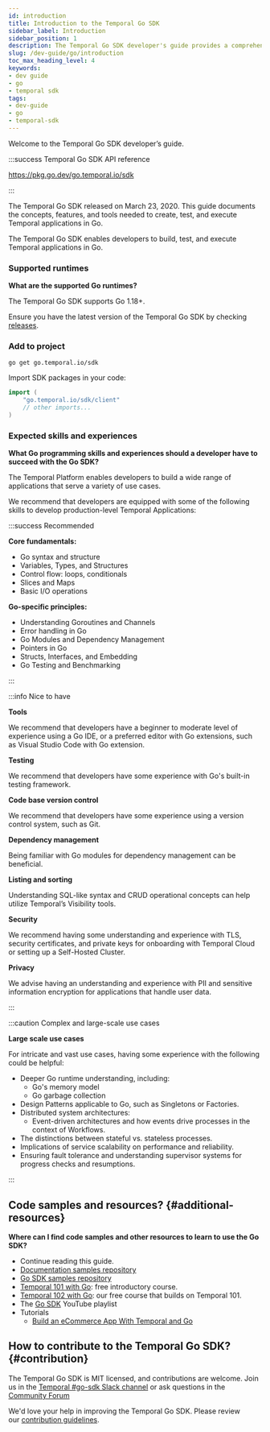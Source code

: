 ```yaml
---
id: introduction
title: Introduction to the Temporal Go SDK
sidebar_label: Introduction
sidebar_position: 1
description: The Temporal Go SDK developer's guide provides a comprehensive overview of the structures, primitives, and features used in Temporal Application development.
slug: /dev-guide/go/introduction
toc_max_heading_level: 4
keywords:
- dev guide
- go
- temporal sdk
tags:
- dev-guide
- go
- temporal-sdk
---
```


<!-- THIS FILE IS GENERATED. DO NOT EDIT THIS FILE DIRECTLY -->

Welcome to the Temporal Go SDK developer’s guide.

:::success Temporal Go SDK API reference

https://pkg.go.dev/go.temporal.io/sdk

:::

The Temporal Go SDK released on March 23, 2020.
This guide documents the concepts, features, and tools needed to create, test, and execute Temporal applications in Go.

The Temporal Go SDK enables developers to build, test, and execute Temporal applications in Go.

### Supported runtimes

**What are the supported Go runtimes?**

The Temporal Go SDK supports Go 1.18+.

Ensure you have the latest version of the Temporal Go SDK by checking [releases](https://github.com/temporalio/sdk-go/releases).

### Add to project

```shell
go get go.temporal.io/sdk
```

Import SDK packages in your code:

```go
import (
    "go.temporal.io/sdk/client"
    // other imports...
)
```

### Expected skills and experiences

**What Go programming skills and experiences should a developer have to succeed with the Go SDK?**

The Temporal Platform enables developers to build a wide range of applications that serve a variety of use cases.

We recommend that developers are equipped with some of the following skills to develop production-level Temporal Applications:

:::success Recommended

**Core fundamentals:**

- Go syntax and structure
- Variables, Types, and Structures
- Control flow: loops, conditionals
- Slices and Maps
- Basic I/O operations

**Go-specific principles:**

- Understanding Goroutines and Channels
- Error handling in Go
- Go Modules and Dependency Management
- Pointers in Go
- Structs, Interfaces, and Embedding
- Go Testing and Benchmarking

:::

:::info Nice to have

**Tools**

We recommend that developers have a beginner to moderate level of experience using a Go IDE, or a preferred editor with Go extensions, such as Visual Studio Code with Go extension.

**Testing**

We recommend that developers have some experience with Go's built-in testing framework.

**Code base version control**

We recommend that developers have some experience using a version control system, such as Git.

**Dependency management**

Being familiar with Go modules for dependency management can be beneficial.

**Listing and sorting**

Understanding SQL-like syntax and CRUD operational concepts can help utilize Temporal’s Visibility tools.

**Security**

We recommend having some understanding and experience with TLS, security certificates, and private keys for onboarding with Temporal Cloud or setting up a Self-Hosted Cluster.

**Privacy**

We advise having an understanding and experience with PII and sensitive information encryption for applications that handle user data.

:::

:::caution Complex and large-scale use cases

**Large scale use cases**

For intricate and vast use cases, having some experience with the following could be helpful:

- Deeper Go runtime understanding, including:
  - Go's memory model
  - Go garbage collection
- Design Patterns applicable to Go, such as Singletons or Factories.
- Distributed system architectures:
  - Event-driven architectures and how events drive processes in the context of Workflows.
- The distinctions between stateful vs. stateless processes.
- Implications of service scalability on performance and reliability.
- Ensuring fault tolerance and understanding supervisor systems for progress checks and resumptions.

:::

## Code samples and resources? {#additional-resources}

**Where can I find code samples and other resources to learn to use the Go SDK?**

- Continue reading this guide.
- [Documentation samples repository](https://github.com/temporalio/documentation-samples-java)
- [Go SDK samples repository](https://github.com/temporalio/samples-java)
- [Temporal 101 with Go](https://learn.temporal.io/courses/temporal_101/go): free introductory course.
- [Temporal 102 with Go](https://learn.temporal.io/courses/temporal_102/go): our free course that builds on Temporal 101.
- The [Go SDK](https://www.youtube.com/watch?v=-KWutSkFda8&list=PLl9kRkvFJrlRYHYaTPnsvE46szyMIZLdk&pp=iAQB) YouTube playlist
- Tutorials
  - [Build an eCommerce App With Temporal and Go](https://learn.temporal.io/tutorials/go/ecommerce/)

## How to contribute to the Temporal Go SDK? {#contribution}

The Temporal Go SDK is MIT licensed, and contributions are welcome.
Join us in the [Temporal #go-sdk Slack channel](https://t.mp/slack) or ask questions in the [Community Forum](https://community.temporal.io/)

We'd love your help in improving the Temporal Go SDK.
Please review our [contribution guidelines](https://github.com/temporalio/sdk-java/blob/master/CONTRIBUTING.md).
